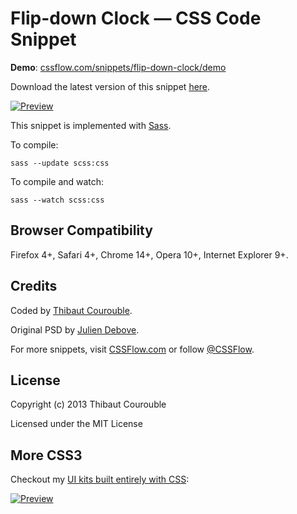 # Flip-down Clock — CSS Code Snippet

**Demo**: [cssflow.com/snippets/flip-down-clock/demo](http://www.cssflow.com/snippets/flip-down-clock/demo)

Download the latest version of this snippet [here](http://www.cssflow.com/snippets/flip-down-clock.zip).

[![Preview](http://cdn.cssflow.com/snippets/flip-down-clock/preview-580.png)](http://www.cssflow.com/snippets/flip-down-clock)

This snippet is implemented with [Sass](https://github.com/nex3/sass).

To compile:

`sass --update scss:css`

To compile and watch:

`sass --watch scss:css`

## Browser Compatibility

Firefox 4+, Safari 4+, Chrome 14+, Opera 10+, Internet Explorer 9+.

## Credits

Coded by [Thibaut Courouble](http://thibaut.me).

Original PSD by [Julien Debove](http://365psd.com/day/3-105-2/).

For more snippets, visit [CSSFlow.com](http://www.cssflow.com) or follow [@CSSFlow](https://twitter.com/CSSFlow).

## License

Copyright (c) 2013 Thibaut Courouble

Licensed under the MIT License

## More CSS3

Checkout my [UI kits built entirely with CSS](http://www.cssflow.com/ui-kits):

[![Preview](http://cdn.cssflow.com/kits/all_kits_preview_850.png)](http://www.cssflow.com/ui-kits)
